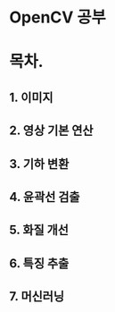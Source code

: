 # OpenCV 공부

# 목차. 

## 1. 이미지 
## 2. 영상 기본 연산 
## 3. 기하 변환 
## 4. 윤곽선 검출 
## 5. 화질 개선 
## 6. 특징 추출 
## 7. 머신러닝 
